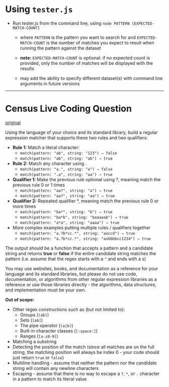 # Using `tester.js`
* Run tester.js from the command line, using `node PATTERN [EXPECTED-MATCH-COUNT]`
    * where `PATTERN` is the pattern you want to search for and `EXPECTED-MATCH-COUNT` is the number of matches you expect to result when running the pattern against the dataset
    * **note:** `EXPECTED-MATCH-COUNT` is optional. if no expected count is provided, only the number of matches will be displayed with the results

    * may add the ability to specify different dataset(s) with command line arguments in future versions

------------------------------------------------------------------------------------------------------------------

# Census Live Coding Question 
[original](https://getcensus.notion.site/Census-Live-Coding-Question-e6e77047424949598d51f7fd39d423fd)

Using the language of your choice and its standard library, build a regular expression matcher that supports these two rules and two qualifiers:
* **Rule 1:** Match a literal character:
    * `match(pattern: "ab", string: "123") ⇒ false`
    * `match(pattern: "ab", string: "ab") ⇒ true`
* **Rule 2:** Match any character using .
    * `match(pattern: "a.", string: "a") ⇒ false`
    * `match(pattern: ".a", string: "aa") ⇒ true`
* **Qualifier 1:** Make the previous rule optional using ?, meaning match the previous rule 0 or 1 times
    * `match(pattern: "aa?", string: "a") ⇒ true`
    * `match(pattern: "aa?", string: "aa") ⇒ true`
* **Qualifier 2:** Repeated qualifier *, meaning match the previous rule 0 or more times
    * `match(pattern: "ba*", string: "b") ⇒ true`
    * `match(pattern: "ba*b", string: "baaaaab") ⇒ true`
    * `match(pattern: "a*a", string: "aaaa") ⇒ true`
* More complex examples putting multiple rules / qualifiers together 
    * `match(pattern: "a.?b*cc.*", string: "axccd") ⇒ true`
    * `match(pattern: "a.?b*cc.*", string: "axbbbbcc1234") ⇒ true`

The output should be a function that accepts a pattern and a candidate string
and returns **true** or **false** if the entire candidate string matches the pattern (i.e. assume that the regex starts with a `^` and ends with a `$`)

You may use websites, books, and documentation as a reference for your language and its standard libraries, but please do not use code, documentation, or algorithms from other regular expression libraries as a reference or use those libraries directly - the algorithms, data structures, and implementation must be your own.

**Out of scope:**
* Other regex constructions such as (but not limited to):
    * Groups (`(ab)`)
    * Sets (`[ab]`)
    * The pipe operator (`(a|b)`)
    * Built-in character classes (`[:space:]`)
    * Ranges (`[a-z0-9]`)
* Matching a substring
* Detecting the position of the match (since all matches are on the full string, the matching position will always be index 0 - your code should just return `true` or `false`)
* Multiline handling - assume that neither the pattern nor the candidate string will contain any newline characters
* Escaping - assume that there is no way to escape a `?`, `*`, or `.` character in a pattern to match its literal value